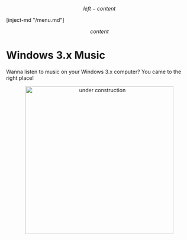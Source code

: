 $$ left-content $$

[inject-md "/menu.md"]

$$ content $$

# Windows 3.x Music

Wanna listen to music on your Windows 3.x computer? You came to the right place!

<center>
  <img src="/contents/public/construction.gif" alt="under construction" width="400" />
</center>
